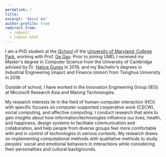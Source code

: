 ```yaml
---
permalink: /
title:
excerpt: "About me"
author_profile: true
redirect_from: 
  - /about/
  - /about.html
---
```


I am a PhD student at the [iSchool](https://ischool.umd.edu) of the [University of Maryland, College Park](https://umd.edu/), working with Prof. [Ge Gao](http://gegao.info/). Prior to joining UMD, I received my Master's degree in Computer Science from the University of Cambridge advised by Dr. [Hatice Gunes](https://www.cl.cam.ac.uk/~hg410/) in 2019, and my Bachelor’s degrees in Industrial Engineering (major) and Finance (minor) from Tsinghua University in 2018. 

Outside of school, I have worked in the Innovation Engineering Group (IEG) at Microsoft Research Asia and Malong Technologies.

My research interests lie in the field of human-computer interaction (HCI) with specific focuses on computer-supported cooperative work (CSCW), social computing, and affective computing. I conduct research that aims to gain insights about how information/technologies influence our lives, health, and happiness, design systems to facilitate communication and collaboration, and help people from diverse groups feel more comfortable with and in control of technologies in various contexts. My research draws on implementing computational methods with qualitative methods to study peoples' social and emotional behaviors in interactions while considering their personalities and cultural backgrounds.
